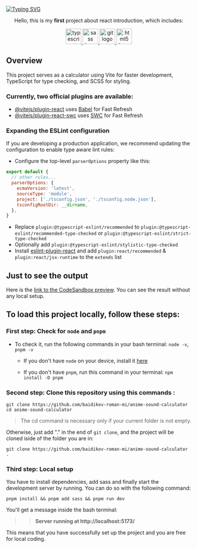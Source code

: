 [![Typing SVG](https://readme-typing-svg.demolab.com?font=Fira+Code&size=40&pause=1000&random=false&width=1100&height=70&lines=React+Introduction+%2B+Vite,+TS,+SCSS)](https://git.io/typing-svg)

<div align="center">
    <p>Hello, this is my <strong>first</strong> project about react introduction, which includes:</p>
    <a href='https://www.w3schools.com/typescript/typescript_intro.php' title="TypeScript" >
        <img src="https://cdn.jsdelivr.net/gh/devicons/devicon/icons/typescript/typescript-plain.svg" height="42" width="42" alt="typescript logo"  />
    </a>
        <a href='https://www.w3schools.com/sass/sass_intro.php' title="Sass" >
        <img src="https://cdn.jsdelivr.net/gh/devicons/devicon/icons/sass/sass-original.svg" height="42" width="42" alt="sass logo"  />
    </a>
    <a href='https://vitejs.dev/' title="Vite">
        <img src="https://upload.wikimedia.org/wikipedia/commons/f/f1/Vitejs-logo.svg" height="42" width="42" alt="git logo"  />
    </a>
        <a href='https://www.w3schools.com/html/html_intro.asp' title="HTML5" > 
        <img src="https://cdn.jsdelivr.net/gh/devicons/devicon/icons/html5/html5-original.svg" height="42" width="42" alt="html5 logo"  />
    </a>
</div>

## Overview

This project serves as a calculator using Vite for faster development, TypeScript for type checking, and SCSS for styling.

### Currently, two official plugins are available:

- [@vitejs/plugin-react](https://github.com/vitejs/vite-plugin-react/blob/main/packages/plugin-react/README.md) uses [Babel](https://babeljs.io/) for Fast Refresh
- [@vitejs/plugin-react-swc](https://github.com/vitejs/vite-plugin-react-swc) uses [SWC](https://swc.rs/) for Fast Refresh

### Expanding the ESLint configuration

If you are developing a production application, we recommend updating the configuration to enable type aware lint rules:

- Configure the top-level `parserOptions` property like this:

```js
export default {
  // other rules...
  parserOptions: {
    ecmaVersion: 'latest',
    sourceType: 'module',
    project: ['./tsconfig.json', './tsconfig.node.json'],
    tsconfigRootDir: __dirname,
  },
}
```

- Replace `plugin:@typescript-eslint/recommended` to `plugin:@typescript-eslint/recommended-type-checked` or `plugin:@typescript-eslint/strict-type-checked`
- Optionally add `plugin:@typescript-eslint/stylistic-type-checked`
- Install [eslint-plugin-react](https://github.com/jsx-eslint/eslint-plugin-react) and add `plugin:react/recommended` & `plugin:react/jsx-runtime` to the `extends` list

## Just to see the output

Here is the [link to the CodeSandbox preview](https://codesandbox.io/p/devtool/preview/baidikov-roman-mi/react-page/update-main?task=dev&port=5173&redirect=true&utm_source=gh_app). You can see the result without any local setup.

## To load this project locally, follow these steps:

### First step: Check for `node` and `pnpm`

- To check it, run the following commands in your bash terminal: `node -v`, `pnpm -v`

  - If you don't have `node` on your device, install it [here](https://nodejs.org/en)

  - If you don't have `pnpm`, run this command in your terminal: `npm install -D pnpm`

### Second step: Clone this repository using this commands :

```
git clone https://github.com/baidikov-roman-mi/anime-sound-calculator
cd anime-sound-calculator
```

> The cd command is necessary only if your current folder is not empty.

Otherwise, just add "." in the end of `git clone`, and the project will be cloned iside of the folder you are in:

```
git clone https://github.com/baidikov-roman-mi/anime-sound-calculator .
```

### Third step: Local setup

You have to install dependencies, add sass and finally start the development server by running. You can do so with the following command:

```
pnpm install && pnpm add sass && pnpm run dev
```

You'll get a message inside the bash terminal:

>> **Server running at http://localhost:5173/**

This means that you have successfully set up the project and you are free for local coding.
